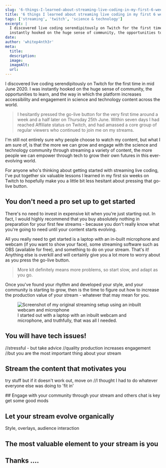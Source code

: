 ```yaml
---
slug: '6-things-I-learned-about-streaming-live-coding-in-my-first-6-weeks-on-Twitch'
title: '6 things I learned about streaming live coding in my first 6 weeks on Twitch'
tags: ['streaming', 'twitch', 'science & technology']
excerpt: |
  I discovered live coding serendipitously on Twitch for the first time in mid June 2020. I was
  instantly hooked on the huge sense of community, the opportunities to learn, and the way in which the platform increases accessibility and engagement in science and technology content across the world.
date:
author: 'whitep4nth3r'
meta:
  title:
  description:
  image:
  imageAlt:
  url:
---
```


I discovered live coding serendipitously on Twitch for the first time in mid June 2020. I was
instantly hooked on the huge sense of community, the opportunities to learn, and the way in which
the platform increases accessibility and engagement in science and technology content across the
world.

> I hesitantly pressed the go-live button for the very first time around a week and a half later on
> Thursday 25th June. Within seven days I had reached Affiliate status on Twitch, and had amassed a
> core group of regular viewers who continued to join me on my streams.

I'm still not entirely sure why people choose to watch my content, but what I am sure of, is that
the more we can grow and engage with the science and technology community through streaming a
variety of content, the more people we can empower through tech to grow their own futures in this
ever-evolving world.

For anyone who's thinking about getting started with streaming live coding, I've put together six
valuable lessons I learned in my first six weeks on Twitch to hopefully make you a little bit less
hesitant about pressing that go-live button.

## You don't need a pro set up to get started

There's no need to invest in expensive kit when you're just starting out. In fact, I would highly
recommend that you buy absolutely nothing in preparation for your first few streams - because you
don't really know what you're going to need until your content starts evolving.

All you really need to get started is a laptop with an in-built microphone and webcam (if you want
to show your face), some streaming software such as OBS (available for free), and something to do on
your stream. That's it! Anything else is overkill and will certainly give you a lot more to worry
about as you press the go-live button.

> More kit definitely means more problems, so start slow, and adapt as you go.

Once you've found your rhythm and developed your style, and your community is starting to grow, then
is the time to figure out how to increase the production value of your stream - whatever that may
mean for you.

<figure>
 <img src="./img/blog/original-stream-setup.png"
         alt="Screenshot of my original streaming setup using an inbuilt webcam and microphone">
<figcaption>I started out with a laptop with an inbuilt webcam and microphone, and truthfully, that was all I needed.</figcaption>
</figure>

## You will have tech issues!

//stressful - but take advice //quality production increases engagement //but you are the most
important thing about your stream

## Stream the content that motivates you

try stuff but if it doesn't work out, move on //I thought I had to do whatever everyone else was
doing to 'fit in'

## Engage with your community through your stream and others chat is key get some good mods

## Let your stream evolve organically

Style, overlays, audience interaction

## The most valuable element to your stream is you

## Thanks ....
